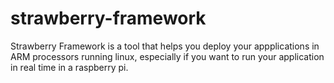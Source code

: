 # strawberry-framework
Strawberry Framework is a tool that helps you deploy your appplications in ARM processors running linux, especially if you want to run your application in real time in a raspberry pi.
